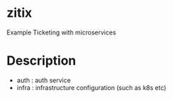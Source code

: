 # zitix

Example Ticketing with microservices

# Description

- auth : auth service
- infra : infrastructure configuration (such as k8s etc)
